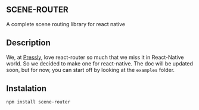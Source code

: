 ## SCENE-ROUTER

A complete scene routing library for react native

## Description
We, at [Pressly](https://pressly.com), love react-router so much that we miss it in React-Native world. So we decided to make one for react-native.
The doc will be updated soon, but for now, you can start off by looking at the `examples` folder.

## Instalation

```bash
npm install scene-router
```
